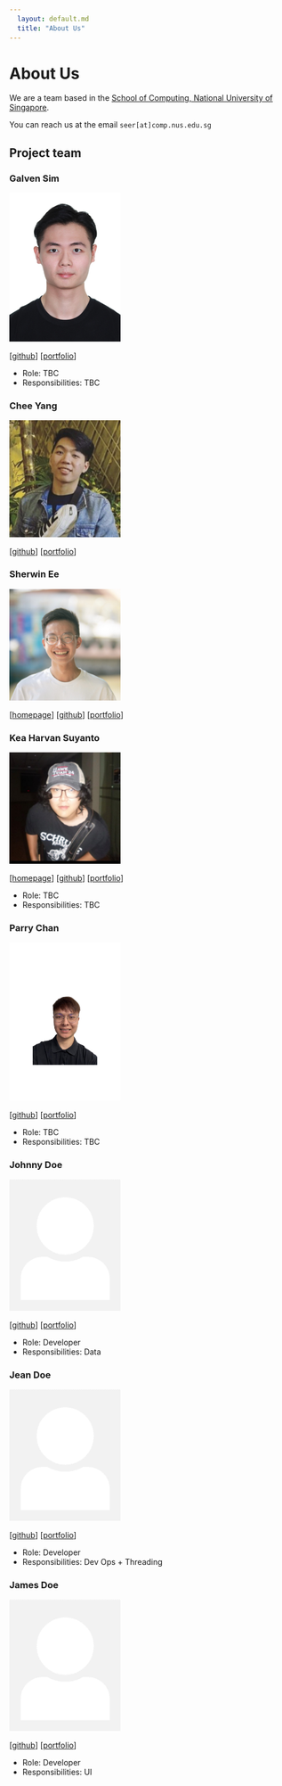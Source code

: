 ```yaml
---
  layout: default.md
  title: "About Us"
---
```


# About Us

We are a team based in the [School of Computing, National University of Singapore](http://www.comp.nus.edu.sg).

You can reach us at the email `seer[at]comp.nus.edu.sg`

## Project team

### Galven Sim

<img src="images/inquisitivrx.png" width="200px">

[[github](https://github.com/inquisitivrx)]
[[portfolio](team/inquisitivrx.md)]

* Role: TBC
* Responsibilities: TBC

### Chee Yang

<img src="images/cheeyang.png" width="200px">

[[github](https://github.com/GCheeYang)]
[[portfolio](team/johndoe.md)]

### Sherwin Ee

<img src="images/sherwinee.png" width="200px">

[[homepage](http://www.comp.nus.edu.sg/~e1293805)]
[[github](https://github.com/sherwinee)]
[[portfolio](team/sherwinee.md)]

### Kea Harvan Suyanto

<img src="images/kea-s.png" width="200px">

[[homepage](https://keaharvan.vercel.app)]
[[github](https://github.com/kea-S)]
[[portfolio](team/kea.md)]

* Role: TBC
* Responsibilities: TBC

### Parry Chan

<img src="images/parrycys.png" width="200px">

[[github](http://github.com/parrycys)]
[[portfolio](team/parrycys.md)]

* Role: TBC
* Responsibilities: TBC

### Johnny Doe

<img src="images/johndoe.png" width="200px">

[[github](http://github.com/johndoe)] [[portfolio](team/johndoe.md)]

- Role: Developer
- Responsibilities: Data

### Jean Doe

<img src="images/johndoe.png" width="200px">

[[github](http://github.com/johndoe)]
[[portfolio](team/johndoe.md)]

- Role: Developer
- Responsibilities: Dev Ops + Threading

### James Doe

<img src="images/johndoe.png" width="200px">

[[github](http://github.com/johndoe)]
[[portfolio](team/johndoe.md)]

- Role: Developer
- Responsibilities: UI
